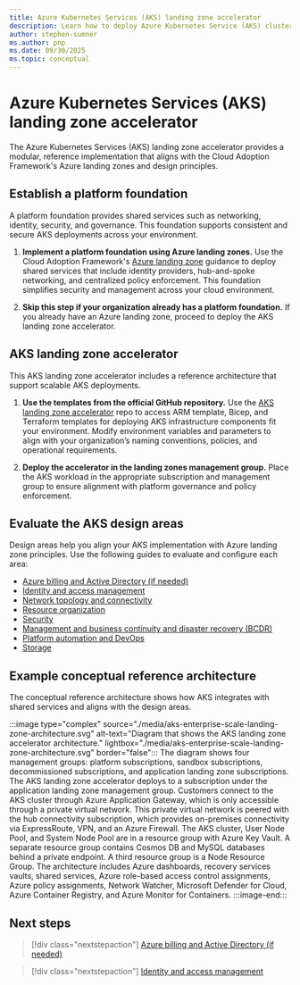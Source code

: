 ```yaml
---
title: Azure Kubernetes Services (AKS) landing zone accelerator
description: Learn how to deploy Azure Kubernetes Service (AKS) clusters using the AKS landing zone accelerator.
author: stephen-sumner
ms.author: pnp
ms.date: 09/30/2025
ms.topic: conceptual
---
```


# Azure Kubernetes Services (AKS) landing zone accelerator

The Azure Kubernetes Services (AKS) landing zone accelerator provides a modular, reference implementation that aligns with the Cloud Adoption Framework's Azure landing zones and design principles.

## Establish a platform foundation

A platform foundation provides shared services such as networking, identity, security, and governance. This foundation supports consistent and secure AKS deployments across your environment.

1. **Implement a platform foundation using Azure landing zones.** Use the Cloud Adoption Framework's [Azure landing zone](../../../ready/landing-zone/index.md) guidance to deploy shared services that include identity providers, hub-and-spoke networking, and centralized policy enforcement. This foundation simplifies security and management across your cloud environment.

2. **Skip this step if your organization already has a platform foundation.** If you already have an Azure landing zone, proceed to deploy the AKS landing zone accelerator.

## AKS landing zone accelerator

This AKS landing zone accelerator includes a reference architecture that support scalable AKS deployments.

1. **Use the templates from the official GitHub repository.** Use the [AKS landing zone accelerator](https://aka.ms/aks-reference-implementation) repo to access ARM template, Bicep, and Terraform templates for deploying AKS infrastructure components fit your environment. Modify environment variables and parameters to align with your organization’s naming conventions, policies, and operational requirements.

2. **Deploy the accelerator in the landing zones management group.** Place the AKS workload in the appropriate subscription and management group to ensure alignment with platform governance and policy enforcement.

## Evaluate the AKS design areas

Design areas help you align your AKS implementation with Azure landing zone principles. Use the following guides to evaluate and configure each area:

- [Azure billing and Active Directory (if needed)](./azure-billing-ad-tenant.md)
- [Identity and access management](./identity-and-access-management.md)
- [Network topology and connectivity](./network-topology-and-connectivity.md)
- [Resource organization](./resource-organization.md)
- [Security](./security.md)
- [Management and business continuity and disaster recovery (BCDR)](./management.md)
- [Platform automation and DevOps](./platform-automation-and-devops.md)
- [Storage](./storage.md)

## Example conceptual reference architecture

The conceptual reference architecture shows how AKS integrates with shared services and aligns with the design areas.

:::image type="complex" source="./media/aks-enterprise-scale-landing-zone-architecture.svg" alt-text="Diagram that shows the AKS landing zone accelerator architecture." lightbox="./media/aks-enterprise-scale-landing-zone-architecture.svg" border="false":::
    The diagram shows four management groups: platform subscriptions, sandbox subscriptions, decommissioned subscriptions, and application landing zone subscriptions. The AKS landing zone accelerator deploys to a subscription under the application landing zone management group. Customers connect to the AKS cluster through Azure Application Gateway, which is only accessible through a private virtual network. This private virtual network is peered with the hub connectivity subscription, which provides on-premises connectivity via ExpressRoute, VPN, and an Azure Firewall. The AKS cluster, User Node Pool, and System Node Pool are in a resource group with Azure Key Vault. A separate resource group contains Cosmos DB and MySQL databases behind a private endpoint. A third resource group is a Node Resource Group. The architecture includes Azure dashboards, recovery services vaults, shared services, Azure role-based access control assignments, Azure policy assignments, Network Watcher, Microsoft Defender for Cloud, Azure Container Registry, and Azure Monitor for Containers.
:::image-end:::

## Next steps

> [!div class="nextstepaction"]
> [Azure billing and Active Directory (if needed)](./azure-billing-ad-tenant.md)

> [!div class="nextstepaction"]
> [Identity and access management](./identity-and-access-management.md)
